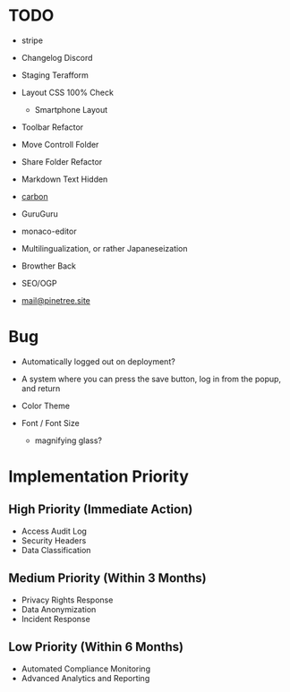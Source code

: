 # TODO
- stripe 

- Changelog Discord
- Staging Terafform
- Layout CSS 100% Check
  - Smartphone Layout
- Toolbar Refactor
- Move Controll Folder
- Share Folder Refactor
- Markdown Text Hidden

- [carbon](https://www.carbonads.net/)
- GuruGuru
- monaco-editor
- Multilingualization, or rather Japaneseization
- Browther Back
- SEO/OGP
- mail@pinetree.site

# Bug
- Automatically logged out on deployment?
- A system where you can press the save button, log in from the popup, and return

	
- Color Theme
- Font / Font Size
  - magnifying glass?

# Implementation Priority
## High Priority (Immediate Action)
- Access Audit Log
- Security Headers
- Data Classification
## Medium Priority (Within 3 Months)
- Privacy Rights Response
- Data Anonymization
- Incident Response
## Low Priority (Within 6 Months)
- Automated Compliance Monitoring
- Advanced Analytics and Reporting